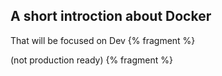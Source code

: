 
## A short introction about Docker

That will be focused on Dev {% fragment %}

(not production ready) {% fragment %}

